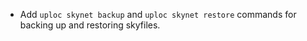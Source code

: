 - Add `uploc skynet backup` and `uploc skynet restore` commands for backing up and restoring skyfiles.
